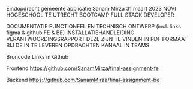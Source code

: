 
Eindopdracht gemeente applicatie
Sanam Mirza
31 maart 2023
NOVI HOGESCHOOL TE UTRECHT
BOOTCAMP FULL STACK DEVELOPER

DOCUMENTATIE
FUNCTIONEEL EN TECHNISCH ONTWERP (incl. links figma & github FE & BE)
INSTALLATIEHANDLEIDING
VERANTWOORDINGSRAPPORT
DEZE ZIJN TE VINDEN IN PDF FORMAAT BIJ DE IN TE LEVEREN 
OPDRACHTEN KANAAL IN TEAMS

Broncode Links in Github

Frontend
https://github.com/SanamMirza/final-assignment-fe

Backend
https://github.com/SanamMirza/final-assignment-be
